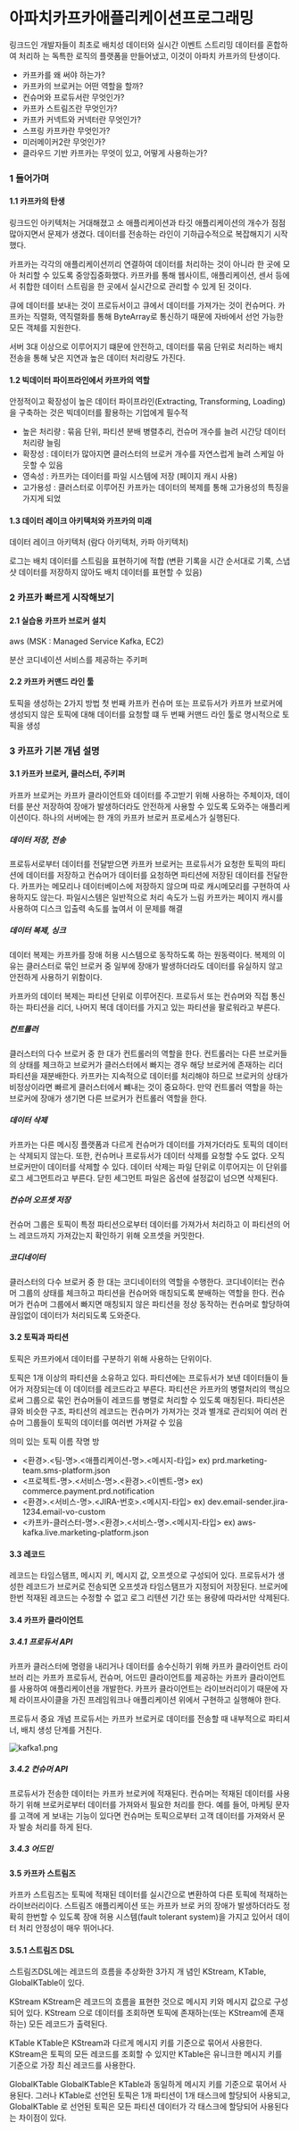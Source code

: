 # 아파치카프카애플리케이션프로그래밍

링크드인 개발자들이 최초로 배치성 데이터와 실시간 이벤트 스트리밍 데이터를 혼합하여 처리하 는 독특한 로직의 플랫폼을 만들어냈고, 이것이 아파치 카프카의 탄생이다.

- 카프카를 왜 써야 하는가?
- 카프카의 브로커는 어떤 역할을 할까?
- 컨슈머와 프로듀서란 무엇인가?
- 카프카 스트림즈란 무엇인가?
- 카프카 커넥트와 커넥터란 무엇인가?
- 스프링 카프카란 무엇인가?
- 미러메이커2란 무엇인가?
- 클라우드 기반 카프카는 무엇이 있고, 어떻게 사용하는가?

### 1 들어가며

#### 1.1 카프카의 탄생

링크드인 아키텍처는 거대해졌고 소  애플리케이션과 타깃 애플리케이션의 개수가 점점 많아지면서 문제가 생겼다. 
데이터를 전송하는 라인이 기하급수적으로 복잡해지기 시작했다.

카프카는 각각의 애플리케이션끼리 연결하여 데이터를 처리하는 것이 아니라 한 곳에 모아 처리할 수 있도록 중앙집중화했다.
카프카를 통해 웹사이트, 애플리케이션, 센서 등에서 취합한 데이터 스트림을 한 곳에서 실시간으로 관리할 수 있게 된 것이다.

큐에 데이터를 보내는 것이 프로듀서이고 큐에서 데이터를 가져가는 것이 컨슈머다.
카프카는 직렬화, 역직렬화를 통해 ByteArray로 통신하기 때문에 자바에서 선언 가능한 모든 객체를 지원한다.

서버 3대 이상으로 이루어지기 떄문에 안전하고, 데이터를 묶음 단위로 처리하는 배치 전송을 통해 낮은 지연과 높은 데이터 처리량도 가진다.

#### 1.2 빅데이터 파이프라인에서 카프카의 역할

안정적이고 확장성이 높은 데이터 파이프라인(Extracting, Transforming, Loading)을 구축하는 것은 빅데이터를 활용하는 기업에게 필수적

- 높은 처리량 : 묶음 단위, 파티션 분배 병렬추리, 컨슈머 개수를 늘려 시간당 데이터 처리량 늘림
- 확장성 : 데이터가 많아지면 클러스터의 브로커 개수를 자연스럽게 늘려 스케일 아웃할 수 있음
- 영속성 : 카프카는 데이터를 파일 시스템에 저장 (페이지 캐시 사용)
- 고가용성 : 클러스터로 이루어진 카프카는 데이터의 복제를 통해 고가용성의 특징을 가지게 되었

#### 1.3 데이터 레이크 아키텍처와 카프카의 미래
데이터 레이크 아키텍처
(람다 아키텍처, 카파 아키텍처)

로그는 배치 데이터를 스트림을 표현하기에 적합 (변환 기록을 시간 순서대로 기록, 스냅샷 데이터를 저장하지 않아도 배치 데이터를 표현할 수 있음)


### 2 카프카 빠르게 시작해보기

#### 2.1 실습용 카프카 브로커 설치
aws (MSK : Managed Service Kafka, EC2)

분산 코디네이션 서비스를 제공하는 주키퍼

#### 2.2 카프카 커맨드 라인 툴
토픽을 생성하는 2가지 방법
첫 번째 카프카 컨슈머 또는 프로듀서가 카프카 브로커에 생성되지 않은 토픽에 대해 데이터를 요청할 떄
두 번째 커맨드 라인 툴로 명시적으로 토픽을 생성


### 3 카프카 기본 개념 설명

#### 3.1 카프카 브로커, 클러스터, 주키퍼

카프카 브로커는 카프카 클라이언트와 데이터를 주고받기 위해 사용하는 주체이자, 데이터를 분산 저장하여 장애가 발생하더라도
안전하게 사용할 수 있도록 도와주는 애플리케이션이다. 하나의 서버에는 한 개의 카프카 브로커 프로세스가 실행된다.

##### 데이터 저장, 전송
프로듀서로부터 데이터를 전달받으면 카프카 브로커는 프로듀서가 요청한 토픽의 파티션에 데이터를 저장하고 컨슈머가 데이터를 요청하면 파티션에 저장된 데이터를 전달한다.
카프카는 메모리나 데이터베이스에 저장하지 않으며 따로 캐시메모리를 구현하여 사용하지도 않는다.
파일시스템은 일반적으로 처리 속도가 느림 카프카는 페이지 캐시를 사용하여 디스크 입출력 속도를 높여서 이 문제를 해결

##### 데이터 복제, 싱크
데이터 복제는 카프카를 장애 허용 시스템으로 동작하도록 하는 원동력이다. 복제의 이유는 클러스터로 묶인 브로커 중 일부에 장애가 발생하더라도
데이터를 유실하지 않고 안전하게 사용하기 위함이다.

카프카의 데이터 복제는 파티션 단위로 이루어진다. 
프로듀서 또는 컨슈머와 직접 통신하는 파티션을 리더, 나머지 복데 데이터를 가지고 있는 파티션을 팔로워라고 부른다.

##### 컨트롤러
클러스터의 다수 브로커 중 한 대가 컨트롤러의 역할을 한다. 컨트롤러는 다른 브로커들의 상태를 체크하고 브로커가 클러스터에서 빠지는 경우 해당 브로커에 존재하는 리더 파티션을 재분배한다.
카프카는 지속적으로 데이터를 처리해야 하므로 브로커의 상태가 비정상이라면 빠르게 클러스터에서 뺴내는 것이 중요하다. 만약 컨트롤러 역할을 하는 브로커에 장애가 생기면 다른 브로커가 컨트롤러 역할을 한다.

##### 데이터 삭제
카프카는 다른 메시징 플랫폼과 다르게 컨슈머가 데이터를 가져가더라도 토픽의 데이터는 삭제되지 않는다.
또한, 컨슈머나 프로듀서가 데이터 삭제를 요청할 수도 없다. 오직 브로커만이 데이터를 삭제할 수 있다.
데이터 삭제는 파일 단위로 이루어지는 이 단위를 로그 세그먼트라고 부른다.
닫힌 세그먼트 파일은 옵션에 설정값이 넘으면 삭제된다. 

##### 컨슈머 오프셋 저장
컨슈머 그룹은 토픽이 특정 파티션으로부터 데이터를 가져가서 처리하고 이 파티션의 어느 레코드까지 가져갔는지 확인하기 위해 오프셋을 커밋한다.

##### 코디네이터
클러스터의 다수 브로커 중 한 대는 코디네이터의 역할을 수행한다. 
코디네이터는 컨슈머 그룹의 상태를 체크하고 파티션을 컨슈머와 매칭되도록 분배하는 역할을 한다. 
컨슈머가 컨슈머 그룹에서 빠지면 매칭되지 않은 파티션을 정상 동작하는 컨슈머로 할당하여 끊임없이 데이터가 처리되도록 도와준다.


#### 3.2 토픽과 파티션
토픽은 카프카에서 데이터를 구분하기 위해 사용하는 단위이다.

토픽은 1개 이상의 파티션을 소유하고 있다. 파티션에는 프로듀서가 보낸 데이터들이 들어가 저장되는데 이 데이터를 레코드라고 부른다.
파티션은 카프카의 병렬처리의 핵심으로써 그룹으로 묶인 컨슈머들이 레코드를 병렬로 처리할 수 있도록 매칭된다.
파티션은 큐와 비슷한 구조, 파티션의 레코드는 컨슈머가 가져가는 것과 별개로 관리되어 여러 컨슈머 그룹들이 토픽의 데이터를 여러번 가져갈 수 있음

의미 있는 토픽 이름 작명 방
- <환경>.<팀-명>.<애플리케이션-명>.<메시지-타입>
ex) prd.marketing-team.sms-platform.json
- <프로젝트-명>.<서비스-명>.<환경>.<이벤트-명>
ex) commerce.payment.prd.notification
- <환경>.<서비스-명>.<JIRA-번호>.<메시지-타입> 
ex) dev.email-sender.jira-1234.email-vo-custom
- <카프카-클러스터-명>.<환경>.<서비스-명>.<메시지-타입>
ex) aws-kafka.live.marketing-platform.json

#### 3.3 레코드
레코드는 타임스탬프, 메시지 키, 메시지 값, 오프셋으로 구성되어 있다.
프로듀서가 생성한 레코드가 브로커로 전송되면 오프셋과 타임스탬프가 지정되어 저장된다.
브로커에 한번 적재된 레코드는 수정할 수 없고 로그 리텐션 기간 또는 용량에 따라서만 삭제된다.

#### 3.4 카프카 클라이언트

##### 3.4.1 프로듀서 API

카프카 클러스터에 명령을 내리거나 데이터를 송수신하기 위해 카프카 클라이언트 라이브러 리는 카프카 프로듀서, 컨슈머, 어드민 클라이언트를 제공하는 카프카 클라이언트를 사용하여 애플리케이션을 개발한다.
카프카 클라이언트는 라이브러리이기 때문에 자체 라이프사이클을 가진 프레임워크나 애플리케이션 위에서 구현하고 실행해야 한다.

프로듀서 중요 개념
프로듀서는 카프카 브로커로 데이터를 전송할 때 내부적으로 파티셔너, 배치 생성 단계를 거친다.

![kafka1.png](../image/apachekafka1.png)

##### 3.4.2 컨슈머 API
프로듀서가 전송한 데이터는 카프카 브로커에 적재된다. 
컨슈머는 적재된 데이터를 사용하기 위해 브로커로부터 데이터를 가져와서 필요한 처리를 한다.
예를 들어, 마케팅 문자를 고객에 게 보내는 기능이 있다면 컨슈머는 토픽으로부터 고객 데이터를 가져와서 문자 발송 처리를 하게 된다.

##### 3.4.3 어드민

#### 3.5 카프카 스트림즈
카프카 스트림즈는 토픽에 적재된 데이터를 실시간으로 변환하여 다른 토픽에 적재하는 라이브러리이다.
스트림즈 애플리케이션 또는 카프카 브로 커의 장애가 발생하더라도 정확히 한번할 수 있도록 장애 허용 시스템(fault tolerant system)을 가지고 있어서 데이터 처리 안정성이 매우 뛰어나다.

#### 3.5.1 스트림즈 DSL
스트림즈DSL에는 레코드의 흐름을 추상화한 3가지 개 념인 KStream, KTable, GlobalKTable이 있다.

KStream
KStream은 레코드의 흐름을 표현한 것으로 메시지 키와 메시지 값으로 구성되어 있다. KStream 으로 데이터를 조회하면 토픽에 존재하는(또는 KStream에 존재하는) 모든 레코드가 출력된다.

KTable
KTable은 KStream과 다르게 메시지 키를 기준으로 묶어서 사용한다. KStream은 토픽의 모든 레코드를 조회할 수 있지만 KTable은 유니크한 메시지 키를 기준으로 가장 최신 레코드를 사용한다.

GlobalKTable
GlobalKTable은 KTable과 동일하게 메시지 키를 기준으로 묶어서 사용된다. 그러나 KTable로 선언된 토픽은 1개 파티션이 1개 태스크에 할당되어 사용되고, GlobalKTable 로 선언된 토픽은 모든 파티션 데이터가 각 태스크에 할당되어 사용된다는 차이점이 있다.